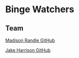 # Binge Watchers

## Team

[Madison Randle GitHub](https://github.com/madisonrandle)

[Jake Harrison GitHub](https://github.com/j4k3fromstatefarm)
